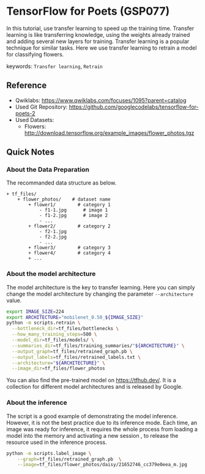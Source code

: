 # TensorFlow for Poets (GSP077)

In this tutorial, use transfer learning to speed up the training time. Transfer learning is like transferring knowledge, using the weights already trained and adding several new layers for training. Transfer learning is a popular technique for similar tasks. Here we use transfer learning to retrain a model for classifying flowers. 



keywords: `Transfer learning`, `Retrain`



## Reference

* Qwiklabs: https://www.qwiklabs.com/focuses/1095?parent=catalog
* Used Git Repository: https://github.com/googlecodelabs/tensorflow-for-poets-2
* Used Datasets:
  * Flowers: http://download.tensorflow.org/example_images/flower_photos.tgz



## Quick Notes



### About the Data Preparation

The recommanded data structure as below. 

```text
+ tf_files/
	+ flower_photos/    # dataset name
		+ flower1/        # category 1
			- f1-1.jpg      # image 1
			- f1-2.jpg      # image 2
			- ...
		+ flower2/        # category 2
			- f2-1.jpg
			- f2-2.jpg
			- ...
		+ flower3/        # category 3
		+ flower4/        # category 4
		+ ...
```



### About the model architecture

The model architecture is the key to transfer learning. Here you can simply change the model architecture by changing the parameter `--architecture` value.

```sh
export IMAGE_SIZE=224
export ARCHITECTURE="mobilenet_0.50_${IMAGE_SIZE}"
python -m scripts.retrain \
  --bottleneck_dir=tf_files/bottlenecks \
  --how_many_training_steps=500 \
  --model_dir=tf_files/models/ \
  --summaries_dir=tf_files/training_summaries/"${ARCHITECTURE}" \
  --output_graph=tf_files/retrained_graph.pb \
  --output_labels=tf_files/retrained_labels.txt \
  --architecture="${ARCHITECTURE}" \
  --image_dir=tf_files/flower_photos
```

You can also find the pre-trained model on https://tfhub.dev/. It is a collection for different model architectures and is released by Google.



### About the inference

The script is a good example of demonstrating the model inference. However, it is not the best practice due to its inference mode. Each time, an image was ready for inference, it requires the whole process from loading a model into the memory and activating a new session , to release the resource used in the inference process.

```sh
python -m scripts.label_image \
    --graph=tf_files/retrained_graph.pb  \
    --image=tf_files/flower_photos/daisy/21652746_cc379e0eea_m.jpg
```



















